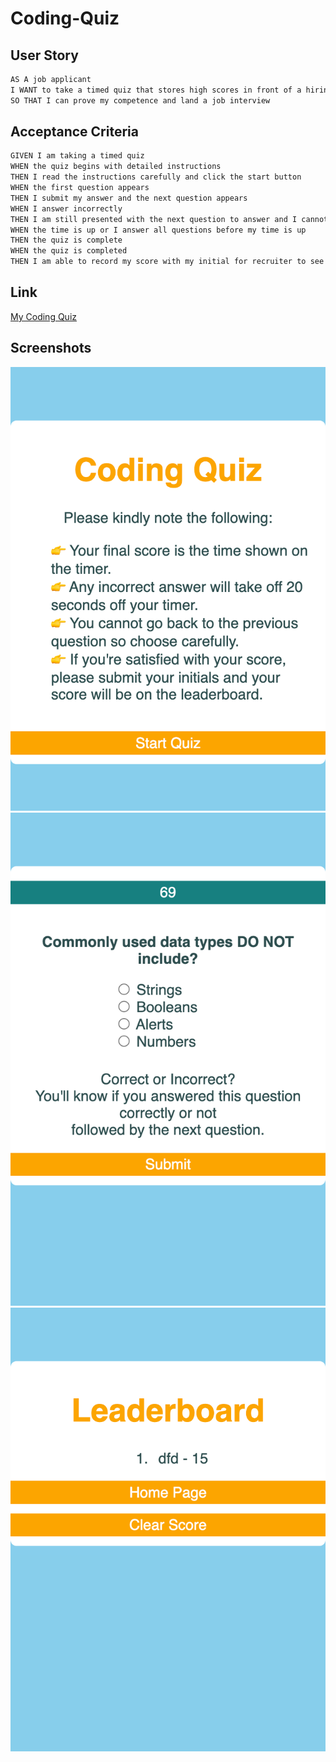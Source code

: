 # Coding-Quiz

## User Story
```md
AS A job applicant
I WANT to take a timed quiz that stores high scores in front of a hiring manager/recruiter
SO THAT I can prove my competence and land a job interview
```
## Acceptance Criteria
```md
GIVEN I am taking a timed quiz
WHEN the quiz begins with detailed instructions 
THEN I read the instructions carefully and click the start button 
WHEN the first question appears
THEN I submit my answer and the next question appears
WHEN I answer incorrectly
THEN I am still presented with the next question to answer and I cannot go back 
WHEN the time is up or I answer all questions before my time is up
THEN the quiz is complete
WHEN the quiz is completed
THEN I am able to record my score with my initial for recruiter to see and determine whether I'm a congruent candidate for the job or not
```
## Link
[My Coding Quiz](https://leanonruthie.github.io/Coding-Quiz)

## Screenshots
<img src="./Assets/images/leanonruthie.github.io_RYK-Module-04-07-19-22_index.html.png" alt="Home Page"/>
<img src="./Assets/images/leanonruthie.github.io_RYK-Module-04-07-19-22_game.html.png" alt="Quiz"/>
<img src="./Assets/images/leanonruthie.github.io_RYK-Module-04-07-19-22_game.html (1).png" alt="Leaderboard"/>
